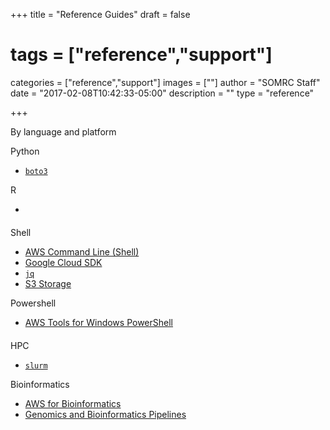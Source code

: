 +++
title = "Reference Guides"
draft = false
# tags = ["reference","support"]
categories = ["reference","support"]
images = [""]
author = "SOMRC Staff"
date = "2017-02-08T10:42:33-05:00"
description = ""
type = "reference"

+++

<p class=lead>By language and platform</p>

<div class="row" style="margin-bottom:20px;">
  <div class="col-sm-6">
    <div class="card">
      <div class="card-header">
        Python
      </div>
      <div class="card-block">
        <ul>
          <li><code><a href="https://somrc.virginia.edu/userinfo/reference/boto3/">boto3</a></code></li>
        </ul>
      </div>
    </div>
  </div>
  <div class="col-sm-6">
    <div class="card">
      <div class="card-header">
        R
      </div>
      <div class="card-block">
        <ul>
          <li><code></code></li>
        </ul>
      </div>
    </div>
  </div>
</div>
<div class="row" style="margin-bottom:20px;">
  <div class="col-sm-6">
    <div class="card">
      <div class="card-header">
        Shell
      </div>
      <div class="card-block">
        <ul>
          <li><a href="https://somrc.virginia.edu/userinfo/reference/aws-cli/">AWS Command Line (Shell)</a></li>
          <li><a href="https://somrc.virginia.edu/userinfo/reference/google-cloud-sdk/">Google Cloud SDK</a></li>
          <li><code><a href="https://somrc.virginia.edu/userinfo/reference/jq/">jq</a></code></li>
          <li><a href="https://somrc.virginia.edu/userinfo/reference/s3/">S3 Storage</a></li>
        </ul>
      </div>
    </div>
  </div>
  <div class="col-sm-6">
    <div class="card">
      <div class="card-header">
        Powershell
      </div>
      <div class="card-block">
        <ul>
          <li><a href="https://somrc.virginia.edu/userinfo/reference/awscli-powershell/">AWS Tools for Windows PowerShell</a></li>
        </ul>
      </div>
    </div>
  </div>
</div>
<div class="row" style="margin-bottom:20px;">
  <div class="col-sm-6">
    <div class="card">
      <div class="card-header">
        HPC
      </div>
      <div class="card-block">
        <ul>
          <li><code><a href="https://somrc.virginia.edu/userinfo/reference/slurm/">slurm</a></code></li>
        </ul>
      </div>
    </div>
  </div>
  <div class="col-sm-6">
    <div class="card">
      <div class="card-header">
        Bioinformatics
      </div>
      <div class="card-block">
        <ul>
          <li><a href="https://somrc.virginia.edu/userinfo/reference/aws-bioinformatics/">AWS for Bioinformatics</a></li>
          <li><a href="https://somrc.virginia.edu/userinfo/reference/bioinformatics-pipelines/">Genomics and Bioinformatics Pipelines</a></li>
        </ul>
      </div>
    </div>
  </div>
</div>

